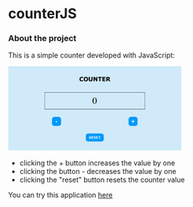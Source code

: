 # counterJS

<h3> About the project </h3>
<p> This is a simple counter developed with JavaScript:</p>
<img src="assets/img/counter.png" width="70%"/>
<ul>
  <li> clicking the + button increases the value by one </li>
  <li> clicking the button - decreases the value by one</li>
  <li>clicking the "reset" button resets the counter value </li>
  </ul>
  
  <p> You can try this application  <a href="https://counter-s2i-albertopiazzini.netlify.app">here </p>

  
  
 
